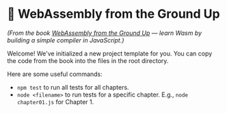 # 🧱 WebAssembly from the Ground Up

_(From the book [WebAssembly from the Ground Up](https://wasmgroundup.com) — learn Wasm by building a simple compiler in JavaScript.)_

Welcome! We've initialized a new project template for you. You can copy the
code from the book into the files in the root directory.

Here are some useful commands:

- `npm test` to run all tests for all chapters.
- `node <filename>` to run tests for a specific chapter.
  E.g., `node chapter01.js` for Chapter 1.

